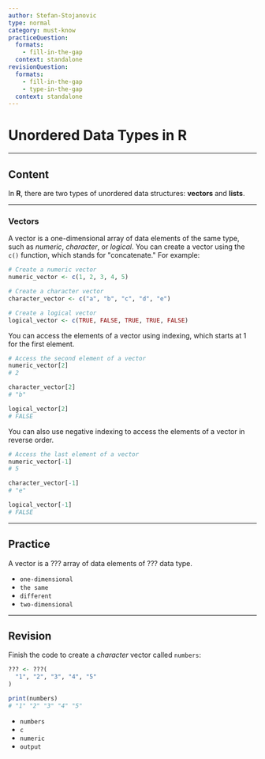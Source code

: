 ```yaml
---
author: Stefan-Stojanovic
type: normal
category: must-know
practiceQuestion:
  formats:
    - fill-in-the-gap
  context: standalone
revisionQuestion:
  formats:
    - fill-in-the-gap
    - type-in-the-gap
  context: standalone
---
```


# Unordered Data Types in R

---
## Content

In **R**, there are two types of unordered data structures: **vectors** and **lists**.

---
### Vectors

A vector is a one-dimensional array of data elements of the same type, such as *numeric*, *character*, or *logical*. You can create a vector using the `c()` function, which stands for "concatenate." For example:

```r
# Create a numeric vector
numeric_vector <- c(1, 2, 3, 4, 5)

# Create a character vector
character_vector <- c("a", "b", "c", "d", "e")

# Create a logical vector
logical_vector <- c(TRUE, FALSE, TRUE, TRUE, FALSE)
```
You can access the elements of a vector using indexing, which starts at 1 for the first element.

```r
# Access the second element of a vector
numeric_vector[2]
# 2

character_vector[2]
# "b"

logical_vector[2]
# FALSE
```

You can also use negative indexing to access the elements of a vector in reverse order.
```r
# Access the last element of a vector
numeric_vector[-1]
# 5

character_vector[-1]
# "e"

logical_vector[-1]
# FALSE
```


---
## Practice

A vector is a ??? array of data elements of ??? data type.

- `one-dimensional`
- `the same`
- `different`
- `two-dimensional`

---
## Revision

Finish the code to create a *character* vector called `numbers`:
```r
??? <- ???(
  "1", "2", "3", "4", "5"
)

print(numbers)
# "1" "2" "3" "4" "5"
```

- `numbers`
- `c`
- `numeric`
- `output`
